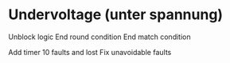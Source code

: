 # Undervoltage (unter spannung)

Unblock logic
End round condition
End match condition

Add timer
10 faults and lost
Fix unavoidable faults